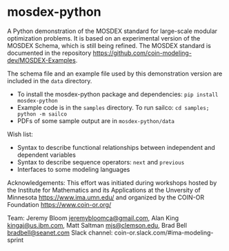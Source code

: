 # mosdex-python

A Python demonstration of the MOSDEX standard for large-scale modular optimization problems.  It is based on an experimental version of the MOSDEX Schema, which is still being refined.  The MOSDEX standard is documented in the repository https://github.com/coin-modeling-dev/MOSDEX-Examples.

The schema file and an example file used by this demonstration version are included in the `data` directory.
* To install the mosdex-python package and dependencies: `pip install mosdex-python`
* Example code is in the `samples` directory. To run sailco: `cd samples; python -m sailco`
* PDFs of some sample output are in `mosdex-python/data`

Wish list:
* Syntax to describe functional relationships between independent and dependent variables
* Syntax to describe sequence operators: `next` and `previous`
* Interfaces to some modeling languages

Acknowledgements: This effort was initiated during workshops hosted by the Institute for Mathematics and its Applications at the Unversity of Minnesota https://www.ima.umn.edu/ and organized by the COIN-OR Foundation https://www.coin-or.org/

Team: Jeremy Bloom <jeremybloomca@gmail.com>, Alan King <kingaj@us.ibm.com>, Matt Saltman <mjs@clemson.edu>, Brad Bell <bradbell@seanet.com>
Slack channel: coin-or.slack.com/#ima-modeling-sprint
